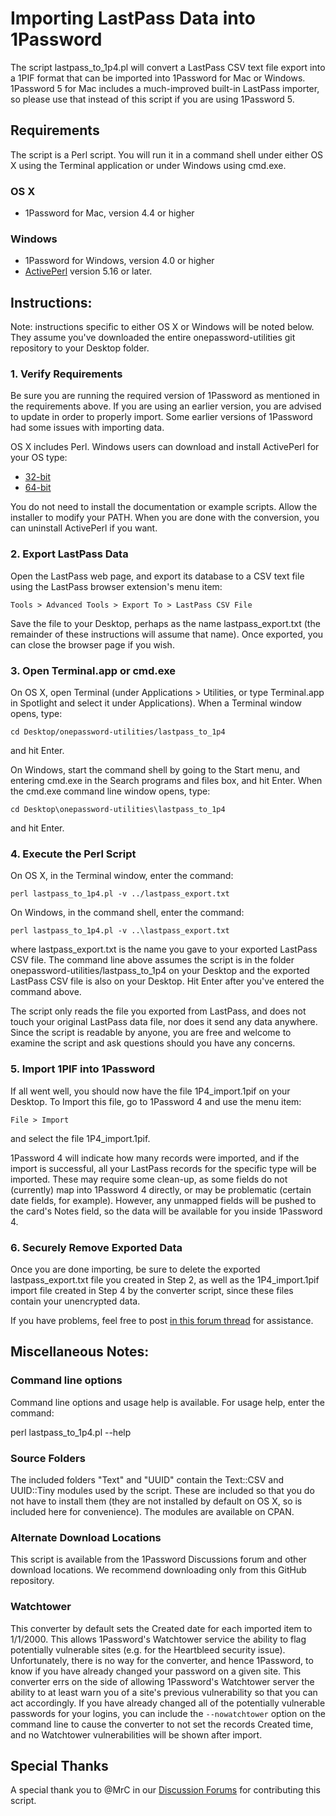 # Importing LastPass Data into 1Password

The script lastpass_to_1p4.pl will convert a LastPass CSV text file export into a 1PIF format that can be imported into 1Password for Mac or Windows. 1Password 5 for Mac includes a much-improved built-in LastPass importer, so please use that instead of this script if you are using 1Password 5.

## Requirements

The script is a Perl script. You will run it in a command shell under either OS X using the Terminal application or under Windows using cmd.exe.

### OS X

- 1Password for Mac, version 4.4 or higher

### Windows

- 1Password for Windows, version 4.0 or higher
- [ActivePerl](http://www.activestate.com/activeperl) version 5.16 or later.


## Instructions:

Note: instructions specific to either OS X or Windows will be noted below. They assume you've downloaded the entire onepassword-utilities git repository to your Desktop folder.

### 1. Verify Requirements

Be sure you are running the required version of 1Password as mentioned in the requirements above. If you are using an earlier version, you are advised to update in order to properly import.  Some earlier versions of 1Password had some issues with importing data.

OS X includes Perl. Windows users can download and install ActivePerl for your OS type:

- [32-bit](http://downloads.activestate.com/ActivePerl/releases/5.16.3.1604/ActivePerl-5.16.3.1604-MSWin32-x86-298023.msi)
- [64-bit](http://downloads.activestate.com/ActivePerl/releases/5.16.3.1604/ActivePerl-5.16.3.1604-MSWin32-x64-298023.msi)

You do not need to install the documentation or example scripts.  Allow the installer to modify your PATH.  When you are done with the conversion, you can uninstall ActivePerl if you want.

### 2. Export LastPass Data

Open the LastPass web page, and export its database to a CSV text file using the LastPass browser extension's menu item:

    Tools > Advanced Tools > Export To > LastPass CSV File

Save the file to your Desktop, perhaps as the name lastpass_export.txt (the remainder of these instructions will assume that name).  Once exported, you can close the browser page if you wish.

### 3. Open Terminal.app or cmd.exe

On OS X, open Terminal (under Applications > Utilities, or type Terminal.app in Spotlight and select it under Applications).  When a Terminal window opens, type:

    cd Desktop/onepassword-utilities/lastpass_to_1p4

and hit Enter.

On Windows, start the command shell by going to the Start menu, and entering cmd.exe in the Search programs and files box, and hit Enter.  When the cmd.exe command line window opens, type:

    cd Desktop\onepassword-utilities\lastpass_to_1p4

and hit Enter.

### 4. Execute the Perl Script

On OS X, in the Terminal window, enter the command:

    perl lastpass_to_1p4.pl -v ../lastpass_export.txt

On Windows, in the command shell, enter the command:

    perl lastpass_to_1p4.pl -v ..\lastpass_export.txt

where lastpass_export.txt is the name you gave to your exported LastPass CSV file. The command line above assumes the script is in the folder onepassword-utilities/lastpass_to_1p4 on your Desktop and the exported LastPass CSV file is also on your Desktop.  Hit Enter after you've entered the command above.

The script only reads the file you exported from LastPass, and does not touch your original LastPass data file, nor does it send any data anywhere.  Since the script is readable by anyone, you are free and welcome to examine the script and ask questions should you have any concerns.

### 5. Import 1PIF into 1Password

If all went well, you should now have the file 1P4_import.1pif on your Desktop.  To Import this file, go to 1Password 4 and use the menu item:

    File > Import

and select the file 1P4_import.1pif.

1Password 4 will indicate how many records were imported, and if the import is successful, all your LastPass records for the specific type will be imported.  These may require some clean-up, as some fields do not (currently) map into 1Password 4 directly, or may be problematic (certain date fields, for example).  However, any unmapped fields will be pushed to the card's Notes field, so the data will be available for you inside 1Password 4.

### 6. Securely Remove Exported Data

Once you are done importing, be sure to delete the exported lastpass_export.txt file you created in Step 2, as well as the 1P4_import.1pif import file created in Step 4 by the converter script, since these files contain your unencrypted data.

If you have problems, feel free to post [in this forum thread](https://discussions.agilebits.com/discussion/26346) for assistance.


## Miscellaneous Notes:

### Command line options

Command line options and usage help is available.  For usage help, enter the command:

   perl lastpass_to_1p4.pl --help

### Source Folders
The included folders "Text" and "UUID" contain the Text::CSV and UUID::Tiny modules used by the script.  These are included so that you do not have to install them (they are not installed by default on OS X, so is included here for convenience).  The modules are available on CPAN.

### Alternate Download Locations

This script is available from the 1Password Discussions forum and other download locations. We recommend downloading only from this GitHub repository.

### Watchtower

This converter by default sets the Created date for each imported item to 1/1/2000.  This allows 1Password's Watchtower service the ability to flag potentially vulnerable sites (e.g. for the Heartbleed security issue).  Unfortunately, there is no way for the converter, and hence 1Password, to know if you have already changed your password on a given site.  This converter errs on the side of allowing 1Password's Watchtower server the ability to at least warn you of a site's previous vulnerability so that you can act accordingly.  If you have already changed all of the potentially vulnerable passwords for your logins, you can include the `--nowatchtower` option on the command line to cause the converter to not set the records Created time, and no Watchtower vulnerabilities will be shown after import.

## Special Thanks

A special thank you to @MrC in our [Discussion Forums](https://discussions.agilebits.com) for contributing this script.
